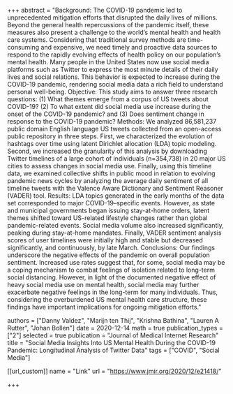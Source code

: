 +++
abstract = "Background: The COVID-19 pandemic led to unprecedented mitigation efforts that disrupted the daily lives of millions. Beyond the general health repercussions of the pandemic itself, these measures also present a challenge to the world’s mental health and health care systems. Considering that traditional survey methods are time-consuming and expensive, we need timely and proactive data sources to respond to the rapidly evolving effects of health policy on our population’s mental health. Many people in the United States now use social media platforms such as Twitter to express the most minute details of their daily lives and social relations. This behavior is expected to increase during the COVID-19 pandemic, rendering social media data a rich field to understand personal well-being. Objective: This study aims to answer three research questions: (1) What themes emerge from a corpus of US tweets about COVID-19? (2) To what extent did social media use increase during the onset of the COVID-19 pandemic? and (3) Does sentiment change in response to the COVID-19 pandemic? Methods: We analyzed 86,581,237 public domain English language US tweets collected from an open-access public repository in three steps. First, we characterized the evolution of hashtags over time using latent Dirichlet allocation (LDA) topic modeling. Second, we increased the granularity of this analysis by downloading Twitter timelines of a large cohort of individuals (n=354,738) in 20 major US cities to assess changes in social media use. Finally, using this timeline data, we examined collective shifts in public mood in relation to evolving pandemic news cycles by analyzing the average daily sentiment of all timeline tweets with the Valence Aware Dictionary and Sentiment Reasoner (VADER) tool. Results: LDA topics generated in the early months of the data set corresponded to major COVID-19–specific events. However, as state and municipal governments began issuing stay-at-home orders, latent themes shifted toward US-related lifestyle changes rather than global pandemic-related events. Social media volume also increased significantly, peaking during stay-at-home mandates. Finally, VADER sentiment analysis scores of user timelines were initially high and stable but decreased significantly, and continuously, by late March. Conclusions: Our findings underscore the negative effects of the pandemic on overall population sentiment. Increased use rates suggest that, for some, social media may be a coping mechanism to combat feelings of isolation related to long-term social distancing. However, in light of the documented negative effect of heavy social media use on mental health, social media may further exacerbate negative feelings in the long-term for many individuals. Thus, considering the overburdened US mental health care structure, these findings have important implications for ongoing mitigation efforts."

authors = ["Danny Valdez", "Marijn ten Thij", "Krishna Bathina", "Lauren A Rutter", "Johan Bollen"]
date = 2020-12-14
math = true
publication_types = ["2"]
selected = true
publication = "Journal of Medical Internet Research"
title = "Social Media Insights Into US Mental Health During the COVID-19 Pandemic: Longitudinal Analysis of Twitter Data"
tags = ["COVID", "Social Media"]


[[url_custom]]
name = "Link"
url = "https://www.jmir.org/2020/12/e21418/"

+++